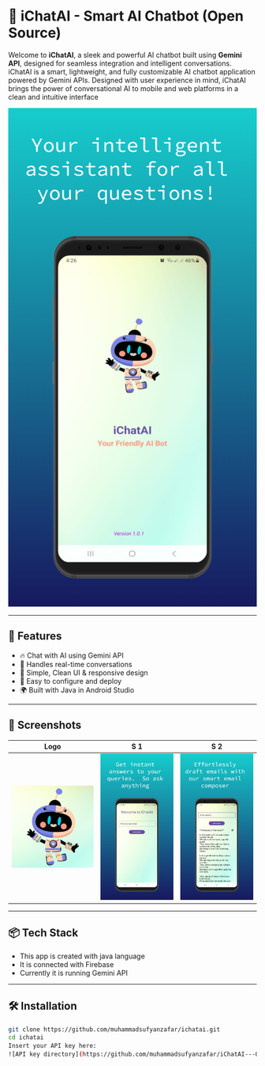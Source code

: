 # 🤖 **iChatAI - Smart AI Chatbot (Open Source)**

Welcome to **iChatAI**, a sleek and powerful AI chatbot built using **Gemini API**, designed for seamless integration and intelligent conversations.
iChatAI is a smart, lightweight, and fully customizable AI chatbot application powered by Gemini APIs. Designed with user experience in mind, iChatAI brings the power of conversational AI to mobile and web platforms in a clean and intuitive interface

![iChatAI Splashscreen](https://github.com/muhammadsufyanzafar/iChatAI---Open-Source-AI-Chatbot-using-Gemini-API/blob/c56806024d3e9d1588194af6f2085c50765f35d6/screen_1.png)

---

## 🚀 Features
- 🔥 Chat with AI using Gemini API
- 🧠 Handles real-time conversations
- 💬 Simple, Clean UI & responsive design
- 🔧 Easy to configure and deploy
- 🌍 Built with Java in Android Studio
---

## 📸 Screenshots
| Logo | S 1 | S 2 |
|--------|----------------|-------------------|
| ![](https://github.com/muhammadsufyanzafar/iChatAI---Open-Source-AI-Chatbot-using-Gemini-API/blob/c56806024d3e9d1588194af6f2085c50765f35d6/ichatailogo.png) | ![](https://github.com/muhammadsufyanzafar/iChatAI---Open-Source-AI-Chatbot-using-Gemini-API/blob/c56806024d3e9d1588194af6f2085c50765f35d6/screen_2.png) | ![](https://github.com/muhammadsufyanzafar/iChatAI---Open-Source-AI-Chatbot-using-Gemini-API/blob/c56806024d3e9d1588194af6f2085c50765f35d6/screen_3.png) |

---

## 📦 Tech Stack
- This app is created with java language
- It is connected with Firebase
- Currently it is running Gemini API

---

## 🛠️ Installation
```bash
git clone https://github.com/muhammadsufyanzafar/ichatai.git
cd ichatai
Insert your API key here:
![API key directory](https://github.com/muhammadsufyanzafar/iChatAI---Open-Source-AI-Chatbot-using-Gemini-API/blob/a4aad98a17a741431a10882f6fa6007bf40ff2f9/API%20key%20directory.jpg)

